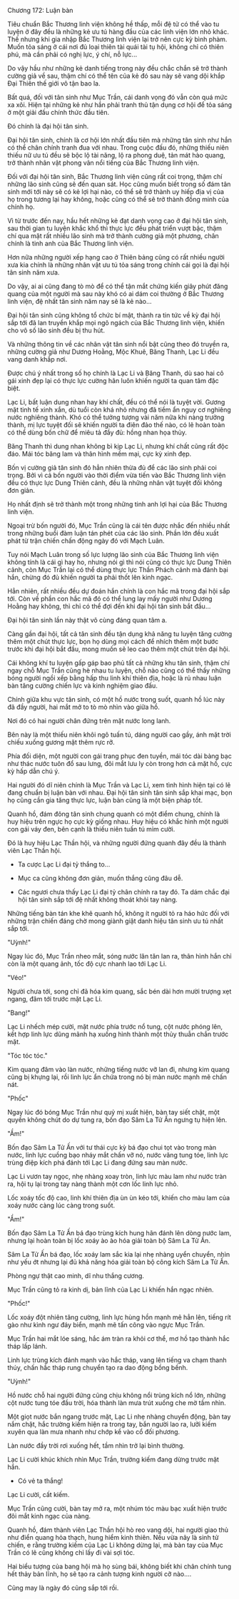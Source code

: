 




Chương 172: Luận bàn


Tiêu chuẩn Bắc Thương linh viện không hề thấp, mỗi đệ tử có thể vào tu luyện ở đây đều là những kẻ ưu tú hàng đầu của các linh viện lớn nhỏ khác. Thế nhưng khi gia nhập Bắc Thương linh viện lại trở nên cực kỳ bình phàm. Muốn tỏa sáng ở cái nơi đủ loại thiên tài quái tài tụ hội, không chỉ có thiên phú, mà cần phải có nghị lực, ý chí, nỗ lực...

Do vậy hầu như những kẻ danh tiếng trong này đều chắc chắn sẽ trở thành cường giả về sau, thậm chí có thể tên của kẻ đó sau này sẽ vang dội khắp Đại Thiên thế giới vô tận bao la.

Bất quá, đối với tân sinh như Mục Trần, cái danh vọng đó vẫn còn quá mức xa xôi. Hiện tại những kẻ như hắn phải tranh thủ tận dụng cơ hội để tỏa sáng ở một giải đấu chính thức đầu tiên.

Đó chính là đại hội tân sinh.

Đại hội tân sinh, chính là cơ hội lớn nhất đầu tiên mà những tân sinh như hắn có thể chân chính tranh đua với nhau. Trong cuộc đấu đó, những thiếu niên thiếu nữ ưu tú đều sẽ bộc lộ tài năng, lộ ra phong duệ, tản mát hào quang, trở thành nhân vật phong vân nổi tiếng của Bắc Thương linh viện.

Đối với đại hội tân sinh, Bắc Thương linh viện cũng rất coi trọng, thậm chí những lão sinh cũng sẽ đến quan sát. Học cũng muốn biết trong số đám tân sinh mới tới này sẽ có kẻ lợi hại nào, có thể sẽ trở thành uy hiếp địa vị của họ trong tương lại hay không, hoặc cũng có thể sẽ trở thành đồng minh của chính họ.

Vì từ trước đến nay, hầu hết những kẻ đạt danh vọng cao ở đại hội tân sinh, sau thời gian tu luyện khắc khổ thì thực lực đều phát triển vượt bậc, thậm chí qua mặt rất nhiều lão sinh mà trở thành cường giả một phương, chân chính là tinh anh của Bắc Thương linh viện.

Hơn nữa những người xếp hạng cao ở Thiên bảng cũng có rất nhiều người xưa kia chính là những nhân vật ưu tú tỏa sáng trong chính cái gọi là đại hội tân sinh năm xưa.

Do vậy, ai ai cũng đang tò mò để có thể tận mắt chứng kiến giây phút đăng quang của một người mà sau này khó có ai dám coi thường ở Bắc Thương linh viện, đệ nhất tân sinh năm nay sẽ là kẻ nào...

Đại hội tân sinh cũng không tổ chức bí mật, thành ra tin tức về kỳ đại hội sắp tới đã lan truyền khắp mọi ngõ ngách của Bắc Thương linh viện, khiến cho vô số lão sinh đều bị thu hút.

Và những thông tin về các nhân vật tân sinh nổi bật cũng theo đó truyền ra, những cường giả như Dương Hoằng, Mộc Khuê, Băng Thanh, Lạc Li đều vang danh khắp nơi.

Được chú ý nhất trong số họ chính là Lạc Li và Băng Thanh, dù sao hai cô gái xinh đẹp lại có thực lực cường hãn luôn khiến người ta quan tâm đặc biệt.

Lạc Li, bất luận dung nhan hay khí chất, đều có thể nói là tuyệt vời. Gương mặt tinh tế xinh xắn, dù tuổi còn khá nhỏ nhưng đã tiềm ẩn nguy cơ nghiêng nước nghiêng thành. Khó có thể tưởng tượng vài năm nữa khi nàng trưởng thành, mị lực tuyệt đối sẽ khiến người ta điên đảo thế nào, có lẽ hoàn toàn có thể dùng bốn chữ để miêu tả đầy đủ: hồng nhan họa thủy.

Băng Thanh thì dung nhan không bì kịp Lạc Li, nhưng khí chất cũng rất độc đáo. Mái tóc băng lam và thân hình mềm mại, cực kỳ xinh đẹp.

Bốn vị cường giả tân sinh đó hẳn nhiên thừa đủ để các lão sinh phải coi trọng. Bởi vì cả bốn người vào thời điểm vừa tiến vào Bắc Thương linh viện đều có thực lực Dung Thiên cảnh, đều là những nhân vật tuyệt đối không đơn giản.

Họ nhất định sẽ trở thành một trong những tinh anh lợi hại của Bắc Thương linh viện.

Ngoại trừ bốn người đó, Mục Trần cũng là cái tên được nhắc đến nhiều nhất trong những buổi đàm luận tán phét của các lão sinh. Phần lớn đều xuất phát từ trận chiến chấn động ngày đó với Mạch Luân.

Tuy nói Mạch Luân trong số lực lượng lão sinh của Bắc Thương linh viện không tính là cái gì hay ho, nhưng nói gì thì nói cũng có thực lực Dung Thiên cảnh, còn Mục Trần lại có thể dùng thực lực Thần Phách cảnh mà đánh bại hắn, chừng đó đủ khiến người ta phải thốt lên kinh ngạc.

Hẳn nhiên, rất nhiều đều dự đoán hắn chính là con hắc mã trong đại hội sắp tới. Còn về phần con hắc mã đó có thể lung lay mấy người như Dương Hoằng hay không, thì chỉ có thể đợi đến khi đại hội tân sinh bắt đầu...

Đại hội tân sinh lần này thật vô cùng đáng quan tâm a.

Càng gần đại hội, tất cả tân sinh đều tận dụng khả năng tu luyện tăng cường thêm một chút thực lực, bọn họ dùng mọi cách để nhích thêm một bước trước khi đại hội bắt đầu, mong muốn sẽ leo cao thêm một chút trên đại hội.

Cái không khí tu luyện gấp gáp bao phủ tất cả những khu tân sinh, thậm chí ngay chỗ Mục Trần cũng hè nhau tu luyện, chỗ nào cũng có thể thấy những bóng người ngồi xếp bằng hấp thu linh khí thiên địa, hoặc là rủ nhau luận bàn tăng cường chiến lực và kinh nghiệm giao đấu.

Chính giữa khu vực tân sinh, có một hồ nước trong suốt, quanh hồ lúc này đã đầy người, hai mắt mở to tò mò nhìn vào giữa hồ.

Nơi đó có hai người chân đứng trên mặt nước long lanh.

Bên này là một thiếu niên khôi ngô tuấn tú, dáng người cao gầy, ánh mặt trời chiếu xuống gương mặt thêm rực rỡ.

Phía đối diện, một người con gái trang phục đen tuyền, mái tóc dài bàng bạc như thác nước tuôn đổ sau lưng, đôi mắt lưu ly còn trong hơn cả mặt hồ, cực kỳ hấp dẫn chú ý.

Hai người đó dĩ niên chính là Mục Trần và Lạc Li, xem tình hình hiện tại có lẽ đang chuẩn bị luận bàn với nhau. Đại hội tân sinh tân sinh sắp khai mạc, bọn họ cũng cần gia tăng thực lực, luận bàn cũng là một biện pháp tốt.

Quanh hồ, đám đông tân sinh chung quanh có một điểm chung, chính là huy hiệu trên ngực họ cực kỳ giống nhau. Huy hiệu có khắc hình một người con gái váy đen, bên cạnh là thiếu niên tuấn tú mỉm cười.

Đó là huy hiệu Lạc Thần hội, và những người đứng quanh đây đều là thành viên Lạc Thần hội.

- Ta cược Lạc Li đại tỷ thắng to...

- Mục ca cũng không đơn giản, muốn thắng cũng đâu dễ.

- Các ngươi chưa thấy Lạc Li đại tỷ chân chính ra tay đó. Ta dám chắc đại hội tân sinh sắp tới đệ nhất không thoát khỏi tay nàng.

Những tiếng bàn tán khe khẽ quanh hồ, không ít người tỏ ra háo hức đối với những trận chiến đáng chờ mong giành giật danh hiệu tân sinh ưu tú nhất sắp tới.

"Uỳnh!"

Ngay lúc đó, Mục Trần nheo mắt, sóng nước lăn tăn lan ra, thân hình hắn chỉ còn là một quang ảnh, tốc độ cực nhanh lao tới Lạc Li.

"Véo!"

Người chưa tới, song chỉ đã hóa kim quang, sắc bén dài hơn mười trượng xẹt ngang, đâm tới trước mặt Lạc Li.

"Bang!"

Lạc Li nhếch mép cười, mặt nước phía trước nổ tung, cột nước phóng lên, kết hợp linh lực dũng mãnh hạ xuống hình thành một thủy thuẫn chắn trước mặt.

"Tóc tóc tóc."

Kim quang đâm vào làn nước, những tiếng nước vỡ lan đi, nhưng kim quang cũng bị khựng lại, rồi linh lực ẩn chứa trong nó bị màn nước mạnh mẽ chấn nát.

"Phốc"

Ngay lúc đó bóng Mục Trần như quỷ mị xuất hiện, bàn tay siết chặt, một quyền không chút do dự tung ra, bốn đạo Sâm La Tử Ấn ngưng tụ hiện lên.

"Ầm!"

Bốn đạo Sâm La Tử Ấn với tư thái cực kỳ bá đạo chui tọt vào trong màn nước, linh lực cuồng bạo nháy mắt chấn vỡ nó, nước văng tung tóe, linh lực trùng điệp kích phá đánh tới Lạc Li đang đứng sau màn nước.

Lạc Li vươn tay ngọc, nhẹ nhàng xoay tròn, linh lực màu lam như nước tràn ra, hội tụ lại trong tay nàng thành một cơn lốc linh lực nhỏ.

Lốc xoáy tốc độ cao, linh khí thiên địa ùn ùn kéo tới, khiến cho màu lam của xoáy nước càng lúc càng trong suốt.

"Ầm!"

Bốn đạo Sâm La Tử Ấn bá đạo trùng kích hung hãn đánh lên dòng nước lam, nhưng lại hoàn toàn bị lốc xoáy ào ào hóa giải toàn bộ Sâm La Tử Ấn.

Sâm La Tử Ấn bá đạo, lốc xoáy lam sắc kia lại nhẹ nhàng uyển chuyển, nhìn như yếu ớt nhưng lại đủ khả năng hóa giải toàn bộ công kích Sâm La Tử Ấn.

Phòng ngự thật cao minh, dĩ nhu thắng cương.

Mục Trần cũng tỏ ra kinh dị, bản lĩnh của Lạc Li khiến hắn ngạc nhiên.

"Phốc!"

Lốc xoáy đột nhiên tăng cường, linh lực hùng hồn mạnh mẽ hẳn lên, tiếng rít gào như kình ngư đáy biển, mạnh mẽ tấn công vào ngực Mục Trần.

Mục Trần hai mắt lóe sáng, hắc ám tràn ra khỏi cơ thể, mơ hồ tạo thành hắc tháp lấp lánh.

Linh lực trùng kích đánh mạnh vào hắc tháp, vang lên tiếng va chạm thanh thúy, chấn hắc tháp rung chuyển tạo ra dao động bồng bềnh.

"Uỳnh!"

Hồ nước chỗ hai người đứng cũng chịu không nổi trùng kích nổ lớn, những cột nước tung tóe đầu trời, hóa thành làn mưa trút xuống che mờ tầm nhìn.

Một giọt nước bắn ngang trước mặt, Lạc Li nhẹ nhàng chuyển động, bàn tay nắm chặt, hắc trường kiếm hiện ra trong tay, bắn người lao ra, lưỡi kiếm xuyên qua làn mưa nhanh như chớp kề vào cổ đối phương.

Làn nước đầy trời rơi xuống hết, tầm nhìn trở lại bình thường.

Lạc Li cười khúc khích nhìn Mục Trần, trường kiếm đang dừng trước mặt hắn.

- Có vẻ ta thắng!

Lạc Li cười, cất kiếm.

Mục Trần cũng cười, bàn tay mở ra, một nhúm tóc màu bạc xuất hiện trước đôi mắt kinh ngạc của nàng.

Quanh hồ, đám thành viên Lạc Thần hội hò reo vang dội, hai người giao thủ như điển quang hỏa thạch, hung hiểm kinh thiên. Nếu vừa nãy là sinh tử chiến, e rằng trường kiếm của Lạc Li không dừng lại, mà bàn tay của Mục Trần có lẽ cũng không chỉ lấy đi vài sợi tóc.

Hai biểu tượng của bang hội mà họ sùng bái, không biết khi chân chính tung hết thảy bản lĩnh, họ sẽ tạo ra cảnh tượng kinh người cỡ nào....

Cũng may là ngày đó cũng sắp tới rồi.




